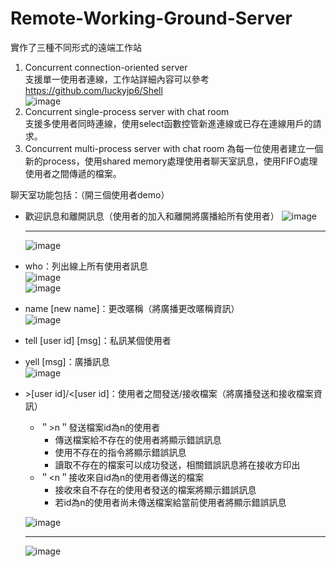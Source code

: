 # Remote-Working-Ground-Server
實作了三種不同形式的遠端工作站  
1. Concurrent connection-oriented server  
  支援單一使用者連線，工作站詳細內容可以參考 https://github.com/luckyjp6/Shell  
  ![image](https://user-images.githubusercontent.com/96563567/225498300-5c16313c-ef90-4342-8a4f-5738c64ccba7.png)  
2. Concurrent single-process server with chat room  
  支援多使用者同時連線，使用select函數控管新進連線或已存在連線用戶的請求。  
3. Concurrent multi-process server with chat room
  為每一位使用者建立一個新的process，使用shared memory處理使用者聊天室訊息，使用FIFO處理使用者之間傳遞的檔案。
  
聊天室功能包括：（開三個使用者demo）
- 歡迎訊息和離開訊息（使用者的加入和離開將廣播給所有使用者）
  ![image](https://user-images.githubusercontent.com/96563567/225505193-d5f92cc3-9827-422d-a2a4-a258384bc146.png)  
  ***
  ![image](https://user-images.githubusercontent.com/96563567/225505227-dd69f192-45dc-4cad-aecb-fb8f7782e6ac.png)
- who：列出線上所有使用者訊息  
  ![image](https://user-images.githubusercontent.com/96563567/225500798-feed582f-0dba-4034-be8d-8a9d305510ad.png)  
  ![image](https://user-images.githubusercontent.com/96563567/225500861-e257ed21-f8da-4431-a7fa-adb3a97fe953.png)  
- name [new name]：更改暱稱（將廣播更改暱稱資訊）  
  ![image](https://user-images.githubusercontent.com/96563567/225503514-3befe42a-ce25-42bf-a82d-7a8559883834.png)
- tell [user id] [msg]：私訊某個使用者  
- yell [msg]：廣播訊息  
  ![image](https://user-images.githubusercontent.com/96563567/225504397-513a46b6-4dbf-4fff-a61b-f9edee25ddd3.png)
- \>[user id]/\<[user id]：使用者之間發送/接收檔案（將廣播發送和接收檔案資訊）  
  - ＂>n＂發送檔案id為n的使用者  
    - 傳送檔案給不存在的使用者將顯示錯誤訊息
    - 使用不存在的指令將顯示錯誤訊息
    - 讀取不存在的檔案可以成功發送，相關錯誤訊息將在接收方印出
  - ＂<n＂接收來自id為n的使用者傳送的檔案  
    - 接收來自不存在的使用者發送的檔案將顯示錯誤訊息
    - 若id為n的使用者尚未傳送檔案給當前使用者將顯示錯誤訊息
    
  ![image](https://user-images.githubusercontent.com/96563567/225506375-9450d8c8-f0ab-4637-ad39-54a3ff3e0fa7.png)
  ***
  ![image](https://user-images.githubusercontent.com/96563567/225505623-4f27a3eb-3000-4e87-8a06-d13b10aa1dd6.png)
